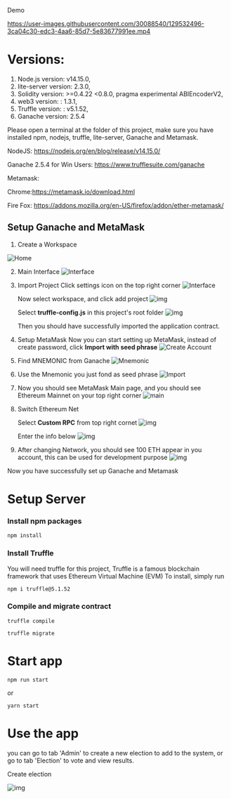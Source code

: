 
Demo

https://user-images.githubusercontent.com/30088540/129532496-3ca04c30-edc3-4aa6-85d7-5e83677991ee.mp4
# Versions:

1. Node.js version: v14.15.0,
2. lite-server version: 2.3.0,
3. Solidity version: >=0.4.22 <0.8.0, pragma experimental ABIEncoderV2,
4. web3 version: : 1.3.1,
5. Truffle version: : v5.1.52,
6. Ganache version: 2.5.4

Please open a terminal at the folder of this project, make sure you have installed npm, nodejs, truffle, lite-server, Ganache and Metamask.

NodeJS: https://nodejs.org/en/blog/release/v14.15.0/

Ganache 2.5.4 for Win Users: https://www.trufflesuite.com/ganache

Metamask:

Chrome:https://metamask.io/download.html

Fire Fox: https://addons.mozilla.org/en-US/firefox/addon/ether-metamask/

## Setup Ganache and MetaMask

1. Create a Workspace

![Home](https://raw.githubusercontent.com/jackychencw/election/main/imgs/ganache-home-empty.png)

2. Main Interface
   ![Interface](https://raw.githubusercontent.com/jackychencw/election/main/imgs/ganache-accounts.png)

3. Import Project
   Click settings icon on the top right corner
   ![Interface](https://raw.githubusercontent.com/jackychencw/election/main/imgs/settings-icon.png)

   Now select workspace, and click add project
   ![img](https://raw.githubusercontent.com/jackychencw/election/main/imgs/workspaces-pane-tab.png)

   Select **truffle-config.js** in this project's root folder
   ![img](https://raw.githubusercontent.com/jackychencw/election/main/imgs/truffle_config.png)

   Then you should have successfully imported the application contract.

4. Setup MetaMask
   Now you can start setting up MetaMask, instead of create password, click **Import with seed phrase**
   ![Create Account](https://raw.githubusercontent.com/jackychencw/election/main/imgs/metamask-create-password.png)
5. Find MNEMONIC from Ganache
   ![Mnemonic](https://raw.githubusercontent.com/jackychencw/election/main/imgs/mnemonic.png)
6. Use the Mnemonic you just fond as seed phrase
   ![Import](https://raw.githubusercontent.com/jackychencw/election/main/imgs/metamask_import_account.png)
7. Now you should see MetaMask Main page, and you should see Ethereum Mainnet on your top right corner
   ![main](https://raw.githubusercontent.com/jackychencw/election/main/imgs/metamask_main.png)

8. Switch Ethereum Net

   Select **Custom RPC** from top right cornet
   ![img](https://raw.githubusercontent.com/jackychencw/election/main/imgs/custom_rpc_tab.png)

   Enter the info below
   ![img](https://raw.githubusercontent.com/jackychencw/election/main/imgs/network_info.png)

9. After changing Network, you should see 100 ETH appear in you account, this can be used for development purpose
   ![img](https://raw.githubusercontent.com/jackychencw/election/main/imgs/test_eth.png)

Now you have successfully set up Ganache and Metamask

# Setup Server

### Install npm packages

```
npm install
```

### Install Truffle

You will need truffle for this project, Truffle is a famous blockchain framework that uses Ethereum Virtual Machine (EVM)
To install, simply run

```
npm i truffle@5.1.52
```

### Compile and migrate contract

```
truffle compile

truffle migrate
```

# Start app

```
npm run start
```

or

```
yarn start
```

# Use the app

you can go to tab 'Admin' to create a new election to add to the system, or go to tab 'Election' to vote and view results.

Create election

![img](https://raw.githubusercontent.com/jackychencw/election/main/imgs/create_election.png)
